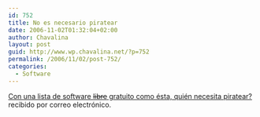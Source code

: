 ```yaml
---
id: 752
title: No es necesario piratear
date: 2006-11-02T01:32:04+02:00
author: Chavalina
layout: post
guid: http://www.wp.chavalina.net/?p=752
permalink: /2006/11/02/post-752/
categories:
  - Software
---
```

<a href="http://tacfug.org/blog/index.cfm?mode=entry&#038;entry=C1205F0E-36D1-E29A-8C7F6B19CDB0060F" target="_blank">Con una lista de software <s>libre</s> gratuito como &eacute;sta, qui&eacute;n necesita piratear?</a> recibido por correo electr&oacute;nico.